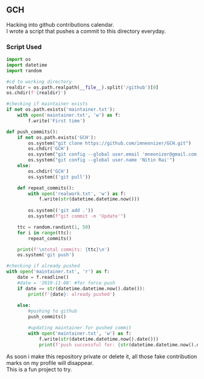 ## GCH

Hacking into github contributions calendar.  
I wrote a script that pushes a commit to this directory everyday.

### Script Used
````python
import os
import datetime
import random

#cd to working directory
realdir = os.path.realpath(__file__).split('/github')[0]
os.chdir(f'{realdir}')

#checking if maintainer exists
if not os.path.exists('maintainer.txt'):
    with open('maintainer.txt', 'w') as f:
        f.write('First time')

def push_commits():
    if not os.path.exists('GCH'):
        os.system("git clone https://github.com/imneonizer/GCH.git")
        os.chdir('GCH')
        os.system("git config --global user.email 'mneonizer@gmail.com'")
        os.system("git config --global user.name 'Nitin Rai'")
    else:
        os.chdir('GCH')
        os.system(('git pull'))

    def repeat_commits():
        with open('realwork.txt', 'w') as f:
            f.write(str(datetime.datetime.now()))
            
        os.system(('git add .'))
        os.system(f"git commit -m 'Update'")

    ttc = random.randint(1, 50)
    for i in range(ttc):
        repeat_commits()

    print(f'\ntotal commits: {ttc}\n')
    os.system('git push')

#checking if already pushed
with open('maintainer.txt', 'r') as f:
    date = f.readline()
    #date = '2019-11-08' #for force push
    if date == str(datetime.datetime.now().date()):
        print(f'{date}: already pushed')
    
    else:
        #pushing to github
        push_commits()

        #updating maintainer for pushed commit
        with open('maintainer.txt', 'w') as f:
            f.write(str(datetime.datetime.now().date()))
            print(f'push successful for: {str(datetime.datetime.now().date())}')
````

As soon i make this repository private or delete it, all those fake contribution marks on my profile will disappear.  
This is a fun project to try.

